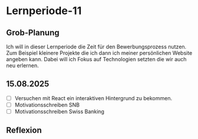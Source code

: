 # Lernperiode-11

## Grob-Planung

Ich will in dieser Lernperiode die Zeit für den Bewerbungsprozess nutzen. Zum Beispiel kleinere Projekte die ich dann ich meiner persönlichen Website angeben kann. Dabei will ich Fokus auf Technologien setzten die wir auch neu erlernen.

## 15.08.2025

- [ ] Versuchen mit React ein interaktiven Hintergrund zu bekommen.
- [ ] Motivationsschreiben SNB
- [ ] Motivationsschreiben Swiss Banking

## Reflexion
